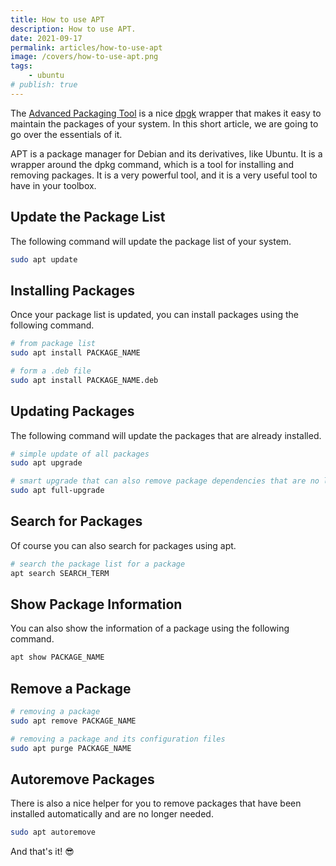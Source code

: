 ```yaml
---
title: How to use APT
description: How to use APT.
date: 2021-09-17
permalink: articles/how-to-use-apt
image: /covers/how-to-use-apt.png
tags: 
    - ubuntu
# publish: true
---
```


The [Advanced Packaging Tool](https://en.wikipedia.org/wiki/Advanced_Packaging_Tool) is a nice [dpgk](https://en.wikipedia.org/wiki/Debian_Package_Manager) wrapper that makes it easy to maintain the packages of your system. In this short article, we are going to go over the essentials of it.

<!-- more -->

APT is a package manager for Debian and its derivatives, like Ubuntu. It is a wrapper around the dpkg command, which is a tool for installing and removing packages. It is a very powerful tool, and it is a very useful tool to have in your toolbox.

## Update the Package List

The following command will update the package list of your system.

```bash
sudo apt update
```

## Installing Packages

Once your package list is updated, you can install packages using the following command.

```bash
# from package list
sudo apt install PACKAGE_NAME

# form a .deb file
sudo apt install PACKAGE_NAME.deb
```

## Updating Packages

The following command will update the packages that are already installed.

```bash
# simple update of all packages
sudo apt upgrade

# smart upgrade that can also remove package dependencies that are no longer needed
sudo apt full-upgrade
```

## Search for Packages

Of course you can also search for packages using apt.

```bash
# search the package list for a package
apt search SEARCH_TERM
```

## Show Package Information

You can also show the information of a package using the following command.

```bash
apt show PACKAGE_NAME
```

## Remove a Package

```bash
# removing a package
sudo apt remove PACKAGE_NAME

# removing a package and its configuration files
sudo apt purge PACKAGE_NAME
```

## Autoremove Packages

There is also a nice helper for you to remove packages that have been installed automatically and are no longer needed.

```bash
sudo apt autoremove
```


And that's it! 😎